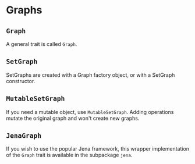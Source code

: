 # Graphs #


## `Graph` ##

A general trait is called `Graph`.


## `SetGraph` ##

SetGraphs are created with a Graph factory object, or with a SetGraph constructor.


## `MutableSetGraph` ##

If you need a mutable object, use `MutableSetGraph`. Adding operations mutate the original graph and won't create new graphs.


## `JenaGraph` ##

If you wish to use the popular Jena framework, this wrapper implementation of the `Graph` trait is available in the subpackage `jena`.